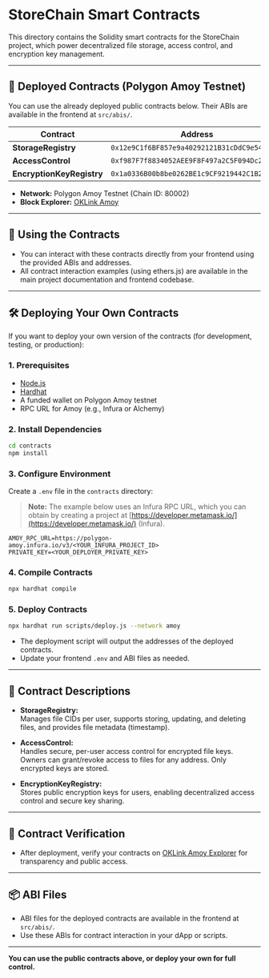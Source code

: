 # StoreChain Smart Contracts

This directory contains the Solidity smart contracts for the StoreChain project, which power decentralized file storage, access control, and encryption key management.

---

## 🚀 Deployed Contracts (Polygon Amoy Testnet)

You can use the already deployed public contracts below. Their ABIs are available in the frontend at `src/abis/`.

| Contract                  | Address                                      | ABI Location                                   |
| ------------------------- | -------------------------------------------- | ---------------------------------------------- |
| **StorageRegistry**       | `0x12e9C1f6BF857e9a40292121B31cDdC9e54B9123` | `frontend/src/abis/StorageRegistry.json`       |
| **AccessControl**         | `0xf987F7f8834052AEE9F8F497a2C5F094Dc269858` | `frontend/src/abis/AccessControl.json`         |
| **EncryptionKeyRegistry** | `0x1a0336B00b8be0262BE1c9CF9219442C1B299ab5` | `frontend/src/abis/EncryptionKeyRegistry.json` |

- **Network:** Polygon Amoy Testnet (Chain ID: 80002)
- **Block Explorer:** [OKLink Amoy](https://www.oklink.com/amoy)

---

## 📝 Using the Contracts

- You can interact with these contracts directly from your frontend using the provided ABIs and addresses.
- All contract interaction examples (using ethers.js) are available in the main project documentation and frontend codebase.

---

## 🛠️ Deploying Your Own Contracts

If you want to deploy your own version of the contracts (for development, testing, or production):

### 1. Prerequisites

- [Node.js](https://nodejs.org/)
- [Hardhat](https://hardhat.org/) 
- A funded wallet on Polygon Amoy testnet
- RPC URL for Amoy (e.g., Infura or Alchemy)

### 2. Install Dependencies

```bash
cd contracts
npm install
```

### 3. Configure Environment

Create a `.env` file in the `contracts` directory:

> **Note:** The example below uses an Infura RPC URL, which you can obtain by creating a project at [https://developer.metamask.io/](https://developer.metamask.io/) (Infura).

```
AMOY_RPC_URL=https://polygon-amoy.infura.io/v3/<YOUR_INFURA_PROJECT_ID>
PRIVATE_KEY=<YOUR_DEPLOYER_PRIVATE_KEY>
```

### 4. Compile Contracts

```bash
npx hardhat compile
```

### 5. Deploy Contracts

```bash
npx hardhat run scripts/deploy.js --network amoy
```

- The deployment script will output the addresses of the deployed contracts.
- Update your frontend `.env` and ABI files as needed.

---

## 📄 Contract Descriptions

- **StorageRegistry:**  
  Manages file CIDs per user, supports storing, updating, and deleting files, and provides file metadata (timestamp).

- **AccessControl:**  
  Handles secure, per-user access control for encrypted file keys. Owners can grant/revoke access to files for any address. Only encrypted keys are stored.

- **EncryptionKeyRegistry:**  
  Stores public encryption keys for users, enabling decentralized access control and secure key sharing.

---

## 🔗 Contract Verification

- After deployment, verify your contracts on [OKLink Amoy Explorer](https://www.oklink.com/amoy) for transparency and public access.

---

## 📦 ABI Files

- ABI files for the deployed contracts are available in the frontend at `src/abis/`.
- Use these ABIs for contract interaction in your dApp or scripts.

---

**You can use the public contracts above, or deploy your own for full control.**
